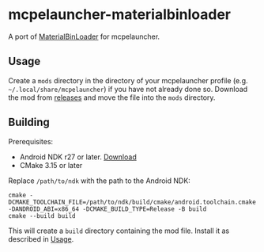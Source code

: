 # mcpelauncher-materialbinloader

A port of [MaterialBinLoader](https://github.com/ddf8196/MaterialBinLoader) for mcpelauncher.

## Usage

Create a `mods` directory in the directory of your mcpelauncher profile (e.g. `~/.local/share/mcpelauncher`) if you have not already done so.
Download the mod from [releases](https://github.com/CrackedMatter/mcpelauncher-materialbinloader/releases) and move the file into the `mods` directory.


## Building

Prerequisites:

- Android NDK r27 or later. [Download](https://developer.android.com/ndk/downloads)
- CMake 3.15 or later

Replace `/path/to/ndk` with the path to the Android NDK:

```
cmake -DCMAKE_TOOLCHAIN_FILE=/path/to/ndk/build/cmake/android.toolchain.cmake -DANDROID_ABI=x86_64 -DCMAKE_BUILD_TYPE=Release -B build
cmake --build build
```

This will create a `build` directory containing the mod file. Install it as described in [Usage](#usage).
